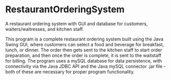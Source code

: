 # RestaurantOrderingSystem
A restaurant ordering system with GUI and database for customers, waiters/waitresses, and kitchen staff.

This program is a complete restaurant ordering system built using the Java Swing GUI, where customers can select a food and beverage for breakfast, lunch, or dinner. The order then gets sent to the kitchen staff to start order preparation, and then once the order is complete, it is sent to the waitstaff for billing. The program uses a mySQL database for data persistence, with connectivity via the Java JDBC API and the Java mySQL connector .jar file - both of these are necessary for proper program functionality.
